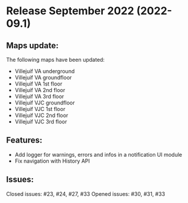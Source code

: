 # Release September 2022 (2022-09.1)

## Maps update:

The following maps have been updated:

- Villejuif VA underground
- Villejuif VA groundfloor
- Villejuif VA 1st floor
- Villejuif VA 2nd floor
- Villejuif VA 3rd floor
- Villejuif VJC groundfloor
- Villejuif VJC 1st floor
- Villejuif VJC 2nd floor
- Villejuif VJC 3rd floor

## Features:

- Add logger for warnings, errors and infos in a notification UI module
- Fix navigation with History API

## Issues:

Closed issues: #23, #24, #27, #33
Opened issues: #30, #31, #33